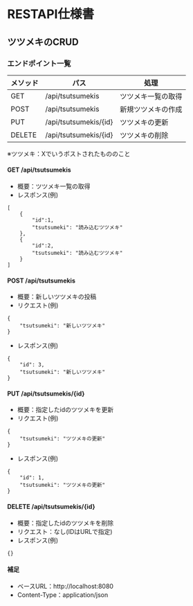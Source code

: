 # RESTAPI仕様書
## ツツメキのCRUD
### エンドポイント一覧
| メソッド | パス | 処理 |
| --- | ----------- | ------- |
| GET | /api/tsutsumekis | ツツメキ一覧の取得 |
| POST | /api/tsutsumekis | 新規ツツメキの作成 |
| PUT | /api/tsutsumekis/{id} | ツツメキの更新 |
| DELETE | /api/tsutsumekis/{id} | ツツメキの削除 |

※ツツメキ：Xでいうポストされたもののこと

#### GET /api/tsutsumekis
- 概要：ツツメキ一覧の取得
- レスポンス(例)
```
[
    {
        "id":1,
        "tsutsumeki": "読み込むツツメキ"
    },
    {
        "id":2,
        "tsutsumeki": "読み込むツツメキ"
    }
]
```

#### POST /api/tsutsumekis
- 概要：新しいツツメキの投稿
- リクエスト(例)
```
{
    "tsutsumeki": "新しいツツメキ"
}
```
- レスポンス(例)
```
{
    "id": 3,
    "tsutsumeki": "新しいツツメキ"
}
```

#### PUT /api/tsutsumekis/{id}
- 概要：指定したidのツツメキを更新
- リクエスト(例)
```
{
    "tsutsumeki": "ツツメキの更新"
}
```
- レスポンス(例)
```
{
    "id": 1,
    "tsutsumeki": "ツツメキの更新"
}
```

#### DELETE /api/tsutsumekis/{id}
- 概要：指定したidのツツメキを削除
- リクエスト：なし(IDはURLで指定)
- レスポンス(例)
```
{}
```
#### 補足
- ベースURL：http://localhost:8080
- Content-Type：application/json